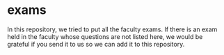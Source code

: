# exams
In this repository, we tried to put all the faculty exams.
If there is an exam held in the faculty whose questions are not listed here, we would be grateful if you send it to us so we can add it to this repository.
